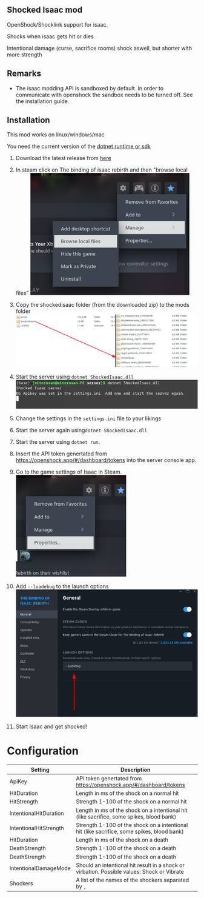 Shocked Isaac mod
----------

OpenShock/Shocklink support for isaac.

Shocks when isaac gets hit or dies

Intentional damage (curse, sacrifice rooms) shock aswell, but shorter with more strength

## Remarks

- The isaac modding API is sandboxed by default. In order to communicate with openshock the sandbox needs to be turned off. See the installation guide.

## Installation
 
This mod works on linux/windows/mac

You need the current version of the [dotnet runtime or sdk](https://dotnet.microsoft.com/en-us/download)

1. Download the latest release from [here](https://github.com/miterosan/ShockedIsaac/releases/download/v1/ShockedIsaac.v1.zip)

2. In steam click on The binding of isaac rebirth and then "browse local files"
![](docs/browselocalfiles.png)

3. Copy the shockedisaac folder (from the downloaded zip) to the mods folder
![](docs/copyFile.png)

4. Start the server using ```dotnet ShockedIsaac.dll```
![](docs/startserver1.png)

5. Change the settings in the ```settings.ini``` file to your likings

6. Start the server again using```dotnet ShockedIsaac.dll```

7. Start the server using ```dotnet run```.

8. Insert the API token genertated from https://openshock.app/#/dashboard/tokens into the server console app.

9. Go to the game settings of Isaac in Steam.
![](docs/settings.png)

10. Add ```--luadebug``` to the launch options
![](docs/settings2.png)

11. Start Isaac and get shocked!

# Configuration

|Setting|Description|
|-|-|
|ApiKey| API token genertated from https://openshock.app/#/dashboard/tokens|
|HitDuration| Length in ms of the shock on a normal hit|
|HitStrength| Strength 1-100 of the shock on a normal hit|
|IntentionalHitDuration| Length in ms of the shock on a intentional hit (like sacrifice, some spikes, blood bank)|
|IntentionalHitStrength| Strength 1-100 of the shock on a intentional hit (like sacrifice, some spikes, blood bank)|
|HitDuration| Length in ms of the shock on a death|
|DeathStrength| Strength 1-100 of the shock on a death|
|DeathStrength| Strength 1-100 of the shock on a death|
|IntentionalDamageMode| Should an intentional hit result in a shock or virbation. Possible values: Shock or Vibrate|
|Shockers| A list of the names of the shockers separated by ```,```|
